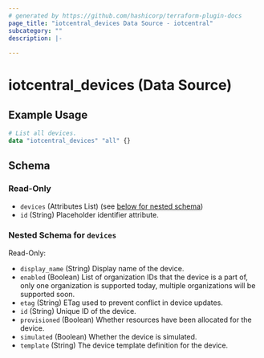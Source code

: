 ```yaml
---
# generated by https://github.com/hashicorp/terraform-plugin-docs
page_title: "iotcentral_devices Data Source - iotcentral"
subcategory: ""
description: |-
  
---
```


# iotcentral_devices (Data Source)



## Example Usage

```terraform
# List all devices.
data "iotcentral_devices" "all" {}
```

<!-- schema generated by tfplugindocs -->
## Schema

### Read-Only

- `devices` (Attributes List) (see [below for nested schema](#nestedatt--devices))
- `id` (String) Placeholder identifier attribute.

<a id="nestedatt--devices"></a>
### Nested Schema for `devices`

Read-Only:

- `display_name` (String) Display name of the device.
- `enabled` (Boolean) List of organization IDs that the device is a part of, only one organization is supported today, multiple organizations will be supported soon.
- `etag` (String) ETag used to prevent conflict in device updates.
- `id` (String) Unique ID of the device.
- `provisioned` (Boolean) Whether resources have been allocated for the device.
- `simulated` (Boolean) Whether the device is simulated.
- `template` (String) The device template definition for the device.


